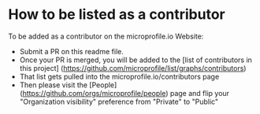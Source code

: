 # How to be listed as a contributor

To be added as a contributor on the microprofile.io Website:

* Submit a PR on this readme file.
* Once your PR is merged, you will be added to the [list of contributors in this project] (https://github.com/microprofile/list/graphs/contributors)
* That list gets pulled into the microprofile.io/contributors page
* Then please visit the [People] (https://github.com/orgs/microprofile/people) page and flip your "Organization visibility" preference from "Private" to "Public"

